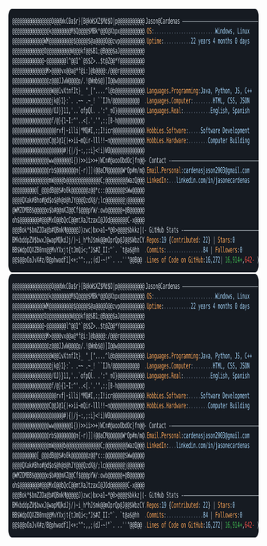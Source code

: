 <p align="center">
  <img src="./dark_mode.svg#gh-dark-mode-only" alt="GitHub Profile Card" width="985" height="530">
  <img src="./light_mode.svg#gh-light-mode-only" alt="GitHub Profile Card" width="985" height="530">
</p>